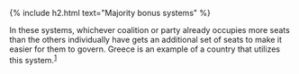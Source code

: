 {% include h2.html text="Majority bonus systems" %}

In these systems, whichever coalition or party already occupies more seats than the others individually have gets an additional set of seats to make it easier for them to govern. Greece is an example of a country that utilizes this system.<sup><a href="#ref1">1</a></sup>